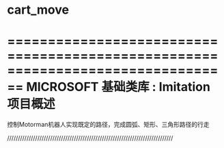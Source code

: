 # cart_move


================================================================================
    MICROSOFT 基础类库 : Imitation 项目概述
===============================================================================
控制Motorman机器人实现既定的路径，完成圆弧、矩形、三角形路径的行走

/////////////////////////////////////////////////////////////////////////////
